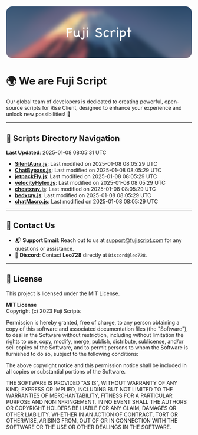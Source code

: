 ![Banner](.github/b.webp)

# 🌍 **We are Fuji Script**

Our global team of developers is dedicated to creating powerful, open-source scripts for Rise Client, designed to enhance your experience and unlock new possibilities! 🌟

---
<!-- SCRIPTS_NAVIGATION_START -->
## 📂 **Scripts Directory Navigation**

**Last Updated**: 2025-01-08 08:05:31 UTC

- **[SilentAura.js](scripts/SilentAura.js)**: Last modified on 2025-01-08 08:05:29 UTC
- **[ChatBypass.js](scripts/ChatBypass.js)**: Last modified on 2025-01-08 08:05:29 UTC
- **[jetpackFly.js](scripts/jetpackFly.js)**: Last modified on 2025-01-08 08:05:29 UTC
- **[velocityHylex.js](scripts/velocityHylex.js)**: Last modified on 2025-01-08 08:05:29 UTC
- **[chestxray.js](scripts/chestxray.js)**: Last modified on 2025-01-08 08:05:29 UTC
- **[bedxray.js](scripts/bedxray.js)**: Last modified on 2025-01-08 08:05:29 UTC
- **[chatMacro.js](scripts/chatMacro.js)**: Last modified on 2025-01-08 08:05:29 UTC

<!-- SCRIPTS_NAVIGATION_END -->

---

## 💬 **Contact Us**  
- 📬 **Support Email**: Reach out to us at [support@fujiscript.com](mailto:support@fujiscript.com) for any questions or assistance.  
- 💬 **Discord**: Contact **Leo728** directly at `Discord@leo728`.

---

## 📜 **License**

This project is licensed under the MIT License.  

**MIT License**  
Copyright (c) 2023 Fuji Scripts  

Permission is hereby granted, free of charge, to any person obtaining a copy of this software and associated documentation files (the "Software"), to deal in the Software without restriction, including without limitation the rights to use, copy, modify, merge, publish, distribute, sublicense, and/or sell copies of the Software, and to permit persons to whom the Software is furnished to do so, subject to the following conditions:  

The above copyright notice and this permission notice shall be included in all copies or substantial portions of the Software.  

THE SOFTWARE IS PROVIDED "AS IS", WITHOUT WARRANTY OF ANY KIND, EXPRESS OR IMPLIED, INCLUDING BUT NOT LIMITED TO THE WARRANTIES OF MERCHANTABILITY, FITNESS FOR A PARTICULAR PURPOSE AND NONINFRINGEMENT. IN NO EVENT SHALL THE AUTHORS OR COPYRIGHT HOLDERS BE LIABLE FOR ANY CLAIM, DAMAGES OR OTHER LIABILITY, WHETHER IN AN ACTION OF CONTRACT, TORT OR OTHERWISE, ARISING FROM, OUT OF OR IN CONNECTION WITH THE SOFTWARE OR THE USE OR OTHER DEALINGS IN THE SOFTWARE.  
